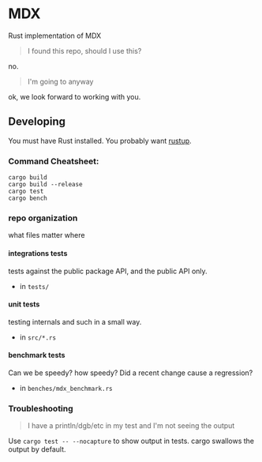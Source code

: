 # MDX

Rust implementation of MDX

> I found this repo, should I use this?

no.

> I'm going to anyway

ok, we look forward to working with you.

## Developing

You must have Rust installed. You probably want [rustup](https://rustup.rs/).

### Command Cheatsheet:

```shell
cargo build
cargo build --release
cargo test
cargo bench
```

### repo organization

what files matter where

#### integrations tests

tests against the public package API, and the public API only.

- in `tests/`

#### unit tests

testing internals and such in a small way.

- in `src/*.rs`

#### benchmark tests

Can we be speedy? how speedy? Did a recent change cause a regression?

- in `benches/mdx_benchmark.rs`

### Troubleshooting

> I have a println/dgb/etc in my test and I'm not seeing the output

Use `cargo test -- --nocapture` to show output in tests. cargo swallows the output by default.